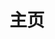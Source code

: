 ---
layout: home
title: 主页
hero:
  name: "restTrans"
  text: "记录那些逝去的跨性别者"
  image:
    src: /icon.png
  actions:
    - theme: alt
      text: 查看文档
      link: /menu.md
---